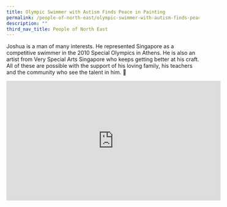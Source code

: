 ```yaml
---
title: Olympic Swimmer with Autism Finds Peace in Painting
permalink: /people-of-north-east/olympic-swimmer-with-autism-finds-peace-in-painting/
description: ""
third_nav_title: People of North East
---
```





Joshua is a man of many interests. He represented Singapore as a competitive swimmer in the 2010 Special Olympics in Athens. He is also an artist from Very Special Arts Singapore who keeps getting better at his craft. All of these are possible with the support of his loving family, his teachers and the community who see the talent in him. 🧡

<iframe src="https://www.facebook.com/plugins/video.php?height=314&href=https%3A%2F%2Fwww.facebook.com%2FNECDC%2Fvideos%2F2735633996741749%2F&show_text=false&width=560&t=0" width="560" height="314" style="border:none;overflow:hidden" scrolling="no" frameborder="0" allowfullscreen="true" allow="autoplay; clipboard-write; encrypted-media; picture-in-picture; web-share" allowFullScreen="true"></iframe>